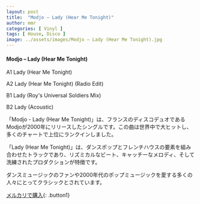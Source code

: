 ```yaml
---
layout: post
title:  "Modjo – Lady (Hear Me Tonight)"
author: mmr
categories: [ Vinyl ]
tags: [ House, Disco ]
image: ../assets/images/Modjo – Lady (Hear Me Tonight).jpg
---
```


#### Modjo – Lady (Hear Me Tonight)

A1  Lady (Hear Me Tonight)

A2  Lady (Hear Me Tonight) (Radio Edit)

B1  Lady (Roy's Universal Soldiers Mix)

B2  Lady (Acoustic)

「Modjo - Lady (Hear Me Tonight)」は、フランスのディスコデュオであるModjoが2000年にリリースしたシングルです。この曲は世界中で大ヒットし、多くのチャートで上位にランクインしました。

「Lady (Hear Me Tonight)」は、ダンスポップとフレンチハウスの要素を組み合わせたトラックであり、リズミカルなビート、キャッチーなメロディ、そして洗練されたプロダクションが特徴です。

ダンスミュージックのファンや2000年代のポップミュージックを愛する多くの人々にとってクラシックとされています。


[メルカリで購入](https://jp.mercari.com/item/m58855035943){: .button1}

